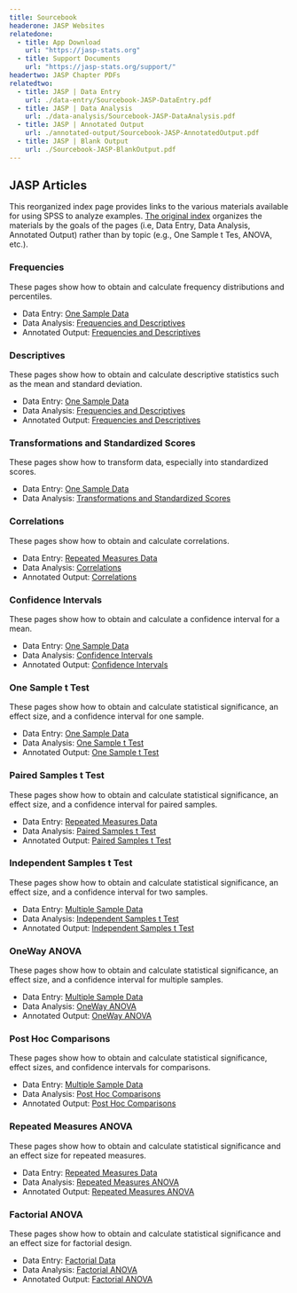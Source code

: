 ```yaml
---
title: Sourcebook
headerone: JASP Websites
relatedone:
  - title: App Download
    url: "https://jasp-stats.org"
  - title: Support Documents
    url: "https://jasp-stats.org/support/"
headertwo: JASP Chapter PDFs
relatedtwo:
  - title: JASP | Data Entry
    url: ./data-entry/Sourcebook-JASP-DataEntry.pdf
  - title: JASP | Data Analysis
    url: ./data-analysis/Sourcebook-JASP-DataAnalysis.pdf
  - title: JASP | Annotated Output
    url: ./annotated-output/Sourcebook-JASP-AnnotatedOutput.pdf
  - title: JASP | Blank Output
    url: ./Sourcebook-JASP-BlankOutput.pdf
---
```


## JASP Articles

This reorganized index page provides links to the various materials available for using SPSS to analyze examples. [The original index](./index.md) organizes the materials by the goals of the pages (i.e, Data Entry, Data Analysis, Annotated Output) rather than by topic (e.g., One Sample t Tes, ANOVA, etc.). 

### Frequencies

These pages show how to obtain and calculate frequency distributions and percentiles.

- Data Entry: [One Sample Data](./data-entry/onesample.md)
- Data Analysis: [Frequencies and Descriptives](./data-analysis/descriptives.md)
- Annotated Output: [Frequencies and Descriptives](./annotated-output/descriptives.md)

### Descriptives

These pages show how to obtain and calculate descriptive statistics such as the mean and standard deviation.

- Data Entry: [One Sample Data](./data-entry/onesample.md)
- Data Analysis: [Frequencies and Descriptives](./data-analysis/descriptives.md)
- Annotated Output: [Frequencies and Descriptives](./annotated-output/descriptives.md)

### Transformations and Standardized Scores

These pages show how to transform data, especially into standardized scores.

- Data Entry: [One Sample Data](./data-entry/onesample.md)
- Data Analysis: [Transformations and Standardized Scores](./data-analysis/standardized.md)

### Correlations

These pages show how to obtain and calculate correlations.

- Data Entry: [Repeated Measures Data](./data-entry/repeated.md)
- Data Analysis: [Correlations](./data-analysis/correlations.md)
- Annotated Output: [Correlations](./annotated-output/correlations.md)

### Confidence Intervals

These pages show how to obtain and calculate a confidence interval for a mean.

- Data Entry: [One Sample Data](./data-entry/onesample.md)
- Data Analysis: [Confidence Intervals](./data-analysis/intervals.md)
- Annotated Output: [Confidence Intervals](./annotated-output/intervals.md)

### One Sample t Test

These pages show how to obtain and calculate statistical significance, an effect size, and a confidence interval for one sample.

- Data Entry: [One Sample Data](./data-entry/onesample.md)
- Data Analysis: [One Sample t Test](./data-analysis/onesample.md)
- Annotated Output: [One Sample t Test](./annotated-output/onesample.md)

### Paired Samples t Test

These pages show how to obtain and calculate statistical significance, an effect size, and a confidence interval for paired samples.

- Data Entry: [Repeated Measures Data](./data-entry/repeated.md)
- Data Analysis: [Paired Samples t Test](./data-analysis/paired.md)
- Annotated Output: [Paired Samples t Test](./annotated-output/paired.md)

### Independent Samples t Test

These pages show how to obtain and calculate statistical significance, an effect size, and a confidence interval for two samples.

- Data Entry: [Multiple Sample Data](./data-entry/multisample.md)
- Data Analysis: [Independent Samples t Test](./data-analysis/independent.md)
- Annotated Output: [Independent Samples t Test](./annotated-output/independent.md)

### OneWay ANOVA

These pages show how to obtain and calculate statistical significance, an effect size, and a confidence interval for multiple samples.

- Data Entry: [Multiple Sample Data](./data-entry/multisample.md)
- Data Analysis: [OneWay ANOVA](./data-analysis/oneway.md)
- Annotated Output: [OneWay ANOVA](./annotated-output/oneway.md)

### Post Hoc Comparisons

These pages show how to obtain and calculate statistical significance, effect sizes, and confidence intervals for comparisons.

- Data Entry: [Multiple Sample Data](./data-entry/multisample.md)
- Data Analysis: [Post Hoc Comparisons](./data-analysis/posthocs.md)
- Annotated Output: [Post Hoc Comparisons](./annotated-output/posthocs.md)

### Repeated Measures ANOVA

These pages show how to obtain and calculate statistical significance and an effect size for repeated measures.

- Data Entry: [Repeated Measures Data](./data-entry/repeated.md)
- Data Analysis: [Repeated Measures ANOVA](./data-analysis/repeated.md)
- Annotated Output: [Repeated Measures ANOVA](./annotated-output/repeated.md)

### Factorial ANOVA

These pages show how to obtain and calculate statistical significance and an effect size for factorial design.

- Data Entry: [Factorial Data](./data-entry/factorial.md)
- Data Analysis: [Factorial ANOVA](./data-analysis/factorial.md)
- Annotated Output: [Factorial ANOVA](./annotated-output/factorial.md)
